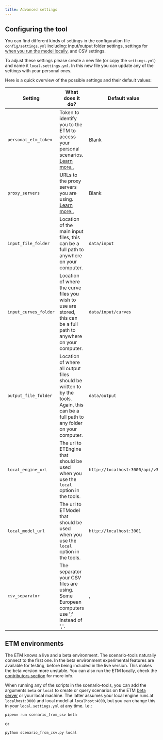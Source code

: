 ```yaml
---
title: Advanced settings
---
```


## Configuring the tool

You can find different kinds of settings in the configuration file `config/settings.yml` including:
input/output folder settings, settings for [when you run the model locally](#etm-environments), and
CSV settings.

To adjust these settings please create a new file (or copy the `settings.yml`) and name it
`local.settings.yml`. In this new file you can update any of the settings with your personal ones.

Here is a quick overview of the possible settings and their default values:

| Setting | What does it do? | Default value |
| --- | --- | --- |
| `personal_etm_token` | Token to identify you to the ETM to access your personal scenarios. [Learn more..](/main/scenario-tools/identifying-yourself)| Blank |
| `proxy_servers` | URLs to the proxy servers you are using. [Learn more..](/main/scenario-tools/using-proxies)| Blank |
| `input_file_folder` | Location of the main input files, this can be a full path to anywhere on your computer. | `data/input`|
| `input_curves_folder` | Location of where the curve files you wish to use are stored, this can be a full path to anywhere on your computer. | `data/input/curves`|
| `output_file_folder` | Location of where all output files should be written to by the tools. Again, this can be a full path to any folder on your computer. | `data/output` |
|`local_engine_url`| The url to ETEngine that should be used when you use the `local` option in the tools. | `http://localhost:3000/api/v3` |
|`local_model_url`| The url to ETModel that should be used when you use the `local` option in the tools. | `http://localhost:3001` |
| `csv_separator` | The separator your CSV files are using. Some European computers use ';' instead of ','. | , |

## ETM environments
The ETM knows a live and a beta environment. The scenario-tools naturally connect to the first one. In the
beta environment experimental features are available for testing, before being included in the
live version. This makes the beta version more unstable. You can also run the ETM locally, check the
[contributors section](/contrib/intro) for more info.

When running any of the scripts in the scenario-tools, you can add the arguments `beta` or `local`
to create or query scenarios on the ETM [beta server](https://beta-pro.energytransitionmodel.com/)
or your local machine. The latter assumes your local engine runs at `localhost:3000` and local
model at `localhost:4000`, but you can change this in your `local.settings.yml` at any time. I.e.:
```
pipenv run scenario_from_csv beta
```
or
```
python scenario_from_csv.py local
```
